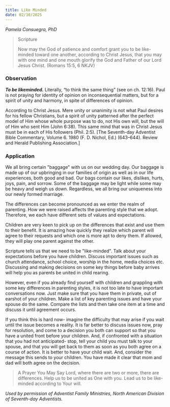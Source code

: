 ```yaml
---
title: Like Minded
date: 02/10/2025
---
```


_Pamela Consuegra, PhD_

> <p>Scripture</p>
> Now may the God of patience and comfort grant you to be like-minded toward one another, according to Christ Jesus, that you may with one mind and one mouth glorify the God and Father of our Lord Jesus Christ. (Romans 15:5, 6 NKJV)

### Observation

**_To be likeminded._** Literally, “to think the same thing” (see on ch. 12:16). Paul is not praying for identity of opinion on inconsequential matters, but for a spirit of unity and harmony, in spite of differences of opinion.

According to Christ Jesus. Mere unity or unanimity is not what Paul desires for his fellow Christians, but a spirit of unity patterned after the perfect model of Him whose whole purpose was to do, not His own will, but the will of Him who sent Him (John 6:38). This same mind that was in Christ Jesus must be in each of His followers (Phil. 2:5). [The Seventh-day Adventist Bible Commentary, Volume 6. 1980 (F. D. Nichol, Ed.) (643–644). Review and Herald Publishing Association.]

### Application

We all bring certain "baggage" with us on our wedding day. Our baggage is made up of our upbringing in our families of origin as well as in our life experiences, both good and bad. Our bags contain our likes, dislikes, hurts, joys, pain, and sorrow. Some of the baggage may be light while some may be heavy and weigh us down. Regardless, we all bring our uniqueness into our newly formed marriage.

The differences can become pronounced as we enter the realm of parenting. How we were raised affects the parenting style that we adopt. Therefore, we each have different sets of values and expectations.

Children are very keen to pick up on the differences that exist and use them to their benefit. It is amazing how quickly they realize which parent will agree to their requests and which one is more apt to deny them. If allowed, they will play one parent against the other.

Scripture tells us that we need to be "like-minded". Talk about your expectations before you have children. Discuss important issues such as church attendance, school choice, worship in the home, media choices etc. Discussing and making decisions on some key things before baby arrives will help you as parents be united in child rearing.

However, even if you already find yourself with children and grappling with some key differences in parenting styles, it is not too late to have important conversations now. Just make sure that you have them in private, out of earshot of your children. Make a list of key parenting issues and have your spouse do the same. Compare the lists and then take one item at a time and discuss it until agreement occurs.

If you think this is hard now- imagine the difficulty that may arise if you wait until the issue becomes a reality. It is far better to discuss issues now, pray for resolution, and come to a decision you both can support so that you have a united front before your children. And, if confronted with a situation that you had not anticipated- stop, tell your child you must talk to your spouse, and that you will get back to them as soon as you both agree on a course of action. It is better to have your child wait. And, consider the message this sends to your children. You have made it clear that mom and dad will both agree on the decision.

> <callout>A Prayer You May Say</callout>
> Lord, where there are two or more, there are differences. Help us to be united as One with you. Lead us to be like-minded according to Your will.

_Used by permission of Adventist Family Ministries, North American Division of Seventh-day Adventists._